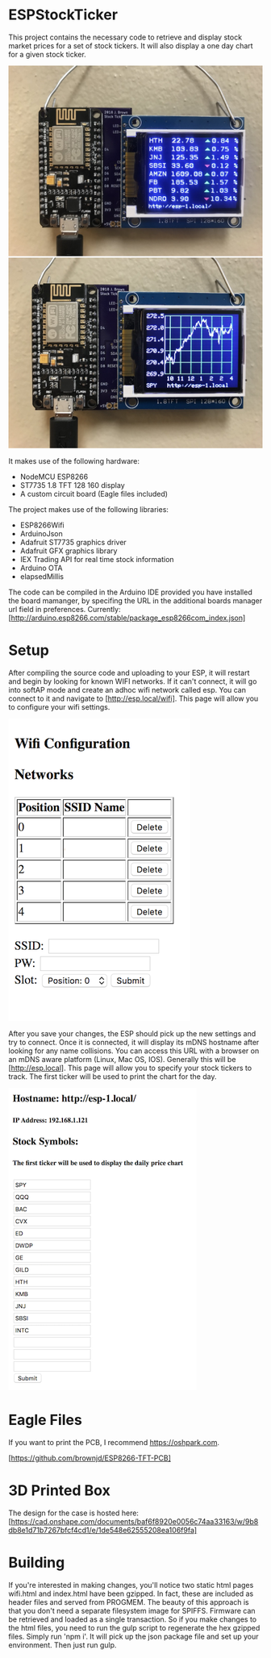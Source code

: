# ESPStockTicker

This project contains the necessary code to retrieve and display stock market prices for a set of stock tickers. It will also display a one day chart for a given stock ticker. 

![tickerlisting](images/tickerlisting.jpg)
![tickerchart](images/tickerchart.jpg)

It makes use of the following hardware:

- NodeMCU ESP8266
- ST7735 1.8 TFT 128 160 display
- A custom circuit board (Eagle files included)

The project makes use of the following libraries:

- ESP8266Wifi
- ArduinoJson
- Adafruit ST7735 graphics driver
- Adafruit GFX graphics library
- IEX Trading API for real time stock information
- Arduino OTA
- elapsedMillis

The code can be compiled in the Arduino IDE provided you have installed the board mamanger, by specifing the URL in the additional boards manager url field in preferences. Currently: [http://arduino.esp8266.com/stable/package_esp8266com_index.json]

# Setup

After compiling the source code and uploading to your ESP, it will restart and begin by looking for known WIFI networks. If it can't connect, it will go into softAP mode and create an adhoc wifi network called esp. You can connect to it and navigate to [http://esp.local/wifi]. This page will allow you to configure your wifi settings.

![WifiScreenshot](images/wifiscreenshot.png)

After you save your changes, the ESP should pick up the new settings and try to connect. Once it is connected, it will display its mDNS hostname after looking for any name collisions. You can access this URL with a browser on an mDNS aware platform (Linux, Mac OS, IOS). Generally this will be [http://esp.local]. This page will allow you to specify your stock tickers to track. The first ticker will be used to print the chart for the day. 

![EnterStocksScreenShot](images/enterstocks.png)

# Eagle Files

If you want to print the PCB, I recommend https://oshpark.com. 

[https://github.com/brownjd/ESP8266-TFT-PCB]

# 3D Printed Box

The design for the case is hosted here: [https://cad.onshape.com/documents/baf6f8920e0056c74aa33163/w/9b8db8e1d71b7267bfcf4cd1/e/1de548e62555208ea106f9fa]

# Building

If you're interested in making changes, you'll notice two static html pages wifi.html and index.html have been gzipped. In fact, these are included as header files and served from PROGMEM. The beauty of this approach is that you don't need a separate filesystem image for SPIFFS. Firmware can be retrieved and loaded as a single transaction. So if you make changes to the html files, you need to run the gulp script to regenerate the hex gzipped files. Simply run 'npm i'. It will pick up the json package file and set up your environment. Then just run gulp.
